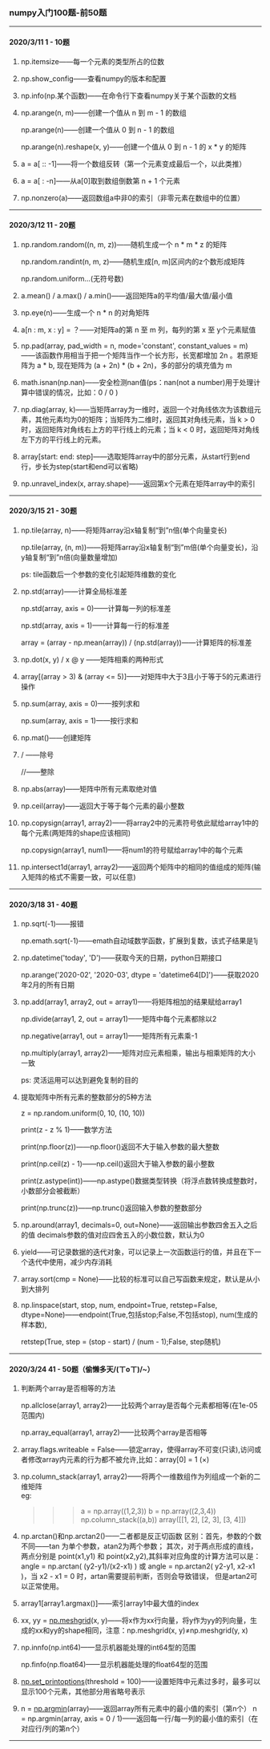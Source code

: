 ### numpy入门100题-前50题

---

#### 2020/3/11 1 - 10题

1. np.itemsize——每一个元素的类型所占的位数

2. np.show_config——查看numpy的版本和配置

3. np.info(np.某个函数)——在命令行下查看numpy关于某个函数的文档

4. np.arange(n, m)——创建一个值从 n 到 m - 1 的数组

   np.arange(n)——创建一个值从 0 到 n - 1 的数组

   np.arange(n).reshape(x, y)——创建一个值从 0 到 n - 1 的 x * y 的矩阵

5. a = a[ :: -1]——将一个数组反转（第一个元素变成最后一个，以此类推）

6. a = a[ : -n]——从a[0]取到数组倒数第 n + 1 个元素

7. np.nonzero(a)——返回数组a中非0的索引（非零元素在数组中的位置）

---

#### 2020/3/12 11 - 20题

1. np.random.random((n, m, z))——随机生成一个 n * m * z 的矩阵

   np.random.randint(n, m, z)——随机生成[n, m]区间内的z个数形成矩阵

   np.random.uniform...(无符号数)

2. a.mean() / a.max() / a.min()——返回矩阵a的平均值/最大值/最小值

3. np.eye(n)——生成一个 n * n 的对角矩阵

4. a[n : m, x : y] = ？——对矩阵a的第 n 至 m 列，每列的第 x 至 y个元素赋值

5. np.pad(array, pad_width = n, mode='constant', constant_values = m)——该函数作用相当于把一个矩阵当作一个长方形，长宽都增加 2n 。若原矩阵为 a * b, 现在矩阵为 (a + 2n) * (b + 2n)，多的部分的填充值为 m

6. math.isnan(np.nan)——安全检测nan值(ps：nan(not a number)用于处理计算中错误的情况，比如：0 / 0 )

7. np.diag(array, k)——当矩阵array为一维时，返回一个对角线依次为该数组元素，其他元素均为0的矩阵；当矩阵为二维时，返回其对角线元素，当 k > 0 时，返回矩阵对角线右上方的平行线上的元素；当 k < 0 时，返回矩阵对角线左下方的平行线上的元素。

8. array[start: end: step]——选取矩阵array中的部分元素，从start行到end行，步长为step(start和end可以省略)

9. np.unravel_index(x, array.shape)——返回第x个元素在矩阵array中的索引

---

#### 2020/3/15 21 - 30题

1. np.tile(array, n)——将矩阵array沿x轴复制“到”n倍(单个向量变长)

   np.tile(array, (n, m))——将矩阵array沿x轴复制“到”m倍(单个向量变长)，沿y轴复制“到”n倍(向量数量增加)

   ps: tile函数后一个参数的变化引起矩阵维数的变化

2. np.std(array)——计算全局标准差

   np.std(array, axis = 0)——计算每一列的标准差

   np.std(array, axis = 1)——计算每一行的标准差

   array = (array - np.mean(array)) / (np.std(array))——计算矩阵的标准差 

3. np.dot(x, y) / x @ y ——矩阵相乘的两种形式

4. array[(array > 3) & (array <= 5)]——对矩阵中大于3且小于等于5的元素进行操作

5. np.sum(array, axis = 0)——按列求和

   np.sum(array, axis = 1)——按行求和

6. np.mat()——创建矩阵

7. / ——除号

   //——整除

8. np.abs(array)——矩阵中所有元素取绝对值

9. np.ceil(array)——返回大于等于每个元素的最小整数

10. np.copysign(array1, array2)——将array2中的元素符号依此赋给array1中的每个元素(两矩阵的shape应该相同)

    np.copysign(array1, num1)——将num1的符号赋给array1中的每个元素

11. np.intersect1d(array1, array2)——返回两个矩阵中的相同的值组成的矩阵(输入矩阵的格式不需要一致，可以任意)

---

#### 2020/3/18 31 - 40题

1. np.sqrt(-1)——报错

   np.emath.sqrt(-1)——emath自动域数学函数，扩展到复数，该式子结果是1j
   
2. np.datetime('today', 'D')——获取今天的日期，python日期接口

   np.arange('2020-02', '2020-03', dtype = 'datetime64[D]')——获取2020年2月的所有日期
   
3. np.add(array1, array2, out = array1)——将矩阵相加的结果赋给array1

   np.divide(array1, 2, out = array1)——矩阵中每个元素都除以2

   np.negative(array1, out = array1)——矩阵所有元素乘-1
   
   np.multiply(array1, array2)——矩阵对应元素相乘，输出与相乘矩阵的大小一致
  
   ps: 灵活运用可以达到避免复制的目的
  
4. 提取矩阵中所有元素的整数部分的5种方法

   z = np.random.uniform(0, 10, (10, 10))

   print(z - z % 1)——数学方法
   
   print(np.floor(z))——np.floor()返回不大于输入参数的最大整数
   
   print(np.ceil(z) - 1)——np.ceil()返回大于输入参数的最小整数
   
   print(z.astype(int))——np.astype()数据类型转换（将浮点数转换成整数时，小数部分会被截断）
   
   print(np.trunc(z))——np.trunc()返回输入参数的整数部分
   
5. np.around(array1, decimals=0, out=None)——返回输出参数四舍五入之后的值
                                            decimals参数的值对应四舍五入的小数位数，默认为0
                                            
6. yield——可记录数据的迭代对象，可以记录上一次函数运行的值，并且在下一个迭代中使用，减少内存消耗

7. array.sort(cmp = None)——比较的标准可以自己写函数来规定，默认是从小到大排列

8. np.linspace(start, stop, num, endpoint=True, retstep=False, dtype=None)——endpoint(True,包括stop;False,不包括stop), num(生成的样本数),

   retstep(True, step = (stop - start) / (num - 1);False, step随机)
   
---

#### 2020/3/24 41 - 50题（偷懒多天/(ㄒoㄒ)/~）

1. 判断两个array是否相等的方法

   np.allclose(array1, array2)——比较两个array是否每个元素都相等(在1e-05范围内)

   np.array_equal(array1, array2)——比较两个array是否相等
   
2. array.flags.writeable = False——锁定array，使得array不可变(只读),访问或者修改array内元素的行为都不被允许,比如：array[0] = 1 (×)

3. np.column_stack(array1, array2)——将两个一维数组作为列组成一个新的二维矩阵  
   eg: 
   >>> a = np.array((1,2,3))
   >>> b = np.array((2,3,4))
   >>> np.column_stack((a,b))
   array([[1, 2],
          [2, 3],
          [3, 4]])

4. np.arctan()和np.arctan2()——二者都是反正切函数
   区别：首先，参数的个数不同——tan 为单个参数，atan2为两个参数；
         其次，对于两点形成的直线，两点分别是 point(x1,y1) 和 point(x2,y2),其斜率对应角度的计算方法可以是：
         angle = np.arctan( (y2-y1)/(x2-x1) ) 或 angle = np.arctan2( y2-y1, x2-x1 )，当 x2 - x1 = 0 时，artan需要提前判断，否则会导致错误，          但是artan2可以正常使用。
         
5. array1[array1.argmax()]——索引array1中最大值的index

6. xx, yy = [np.meshgrid](https://docs.scipy.org/doc/numpy/reference/generated/numpy.meshgrid.html)(x, y)——将x作为xx行向量，将y作为yy的列向量，生成的xx和yy的shape相同，注意：np.meshgrid(x, y)≠np.meshgrid(y, x)

7. np.innfo(np.int64)——显示机器能处理的int64型的范围

   np.finfo(np.float64)——显示机器能处理的float64型的范围
   
8. [np.set_printoptions](https://docs.scipy.org/doc/numpy/reference/generated/numpy.set_printoptions.html)(threshold = 100)——设置矩阵中元素过多时，最多可以显示100个元素，其他部分用省略号表示   

9. n = [np.argmin](https://numpy.org/devdocs/reference/generated/numpy.argmin.html)(array)——返回array所有元素中的最小值的索引（第n个）
   n = np.argmin(array, axis = 0 / 1)——返回每一行/每一列的最小值的索引（在对应行/列的第n个）

---
